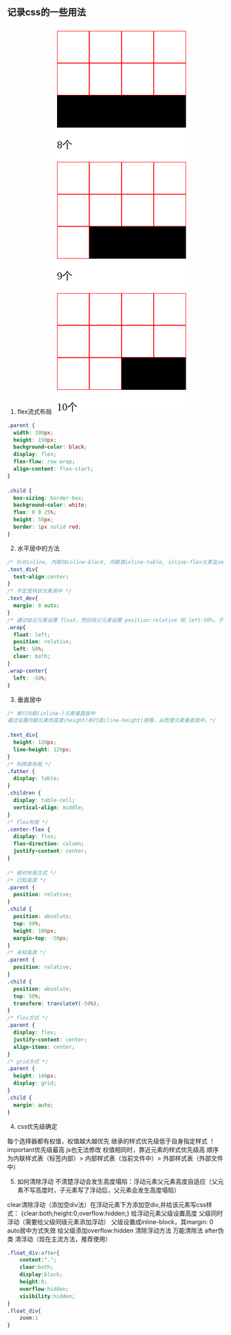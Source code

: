## 记录css的一些用法

1. flex流式布局
![流式布局](./imgs/bg2015071330.png)
```css
.parent {
  width: 200px;
  height: 150px;
  background-color: black;
  display: flex;
  flex-flow: row wrap;
  align-content: flex-start;
}

.child {
  box-sizing: border-box;
  background-color: white;
  flex: 0 0 25%;
  height: 50px;
  border: 1px solid red;
}
```

2. 水平居中的方法
```css
/* 针对inline, 内联块inline-block, 内联表inline-table, inline-flex元素及img,span,button等元素 */
.text_div{
  text-align:center;
}
/* 不定宽块状元素居中 */
.text_dev{
  margin: 0 auto;
}
/* 通过给父元素设置 float，然后给父元素设置 position:relative 和 left:50%，子元素设置 position:relative 和 left: -50% 来实现水平居中。 */
.wrap{
  float: left;
  position: relative;
  left: 50%;
  clear: both;
}
.wrap-center{
  left: -50%;
}
```
3. 垂直居中
```css
/* 单行内联(inline-)元素垂直居中 
通过设置内联元素的高度(height)和行高(line-height)相等，从而使元素垂直居中。*/

.text_div{
  height: 120px;
  line-height: 120px;
}
/* 利用表布局 */
.father {
  display: table;
}
.children {
  display: table-cell;
  vertical-align: middle;
}
/* flex布局 */
.center-flex {
  display: flex;
  flex-direction: column;
  justify-content: center;
}

/* 绝对布局方式 */
/* 已知高度 */
.parent {
  position: relative;
}
.child {
  position: absolute;
  top: 50%;
  height: 100px;
  margin-top: -50px; 
}
/* 未知高度 */
.parent {
  position: relative;
}
.child {
  position: absolute;
  top: 50%;
  transform: translateY(-50%);
}
/* flex方式 */
.parent {
  display: flex;
  justify-content: center;
  align-items: center;
}
/* grid方式 */
.parent {
  height: 140px;
  display: grid;
}
.child { 
  margin: auto;
}
```
4. css优先级确定

每个选择器都有权值，权值越大越优先
继承的样式优先级低于自身指定样式
！important优先级最高 js也无法修改
权值相同时，靠近元素的样式优先级高  顺序为内联样式表（标签内部）> 内部样式表（当前文件中）> 外部样式表（外部文件中）

5. 如何清除浮动
不清楚浮动会发生高度塌陷：浮动元素父元素高度自适应（父元素不写高度时，子元素写了浮动后，父元素会发生高度塌陷）

clear清除浮动（添加空div法）在浮动元素下方添加空div,并给该元素写css样式：   {clear:both;height:0;overflow:hidden;}
给浮动元素父级设置高度
父级同时浮动（需要给父级同级元素添加浮动）
父级设置成inline-block，其margin: 0 auto居中方式失效
给父级添加overflow:hidden 清除浮动方法
万能清除法 after伪类 清浮动（现在主流方法，推荐使用）

```css
.float_div:after{
	content:".";
	clear:both;
	display:block;
	height:0;
	overflow:hidden;
	visibility:hidden;
}
.float_div{
	zoom:1
} 
```
